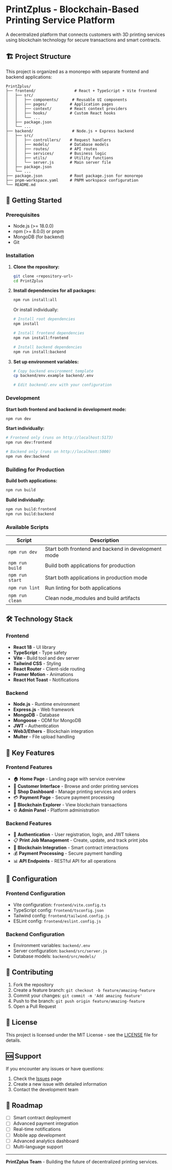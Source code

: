 # PrintZplus - Blockchain-Based Printing Service Platform

A decentralized platform that connects customers with 3D printing services using blockchain technology for secure transactions and smart contracts.

## 🏗️ Project Structure

This project is organized as a monorepo with separate frontend and backend applications:

```
PrintZplus/
├── frontend/                 # React + TypeScript + Vite frontend
│   ├── src/
│   │   ├── components/      # Reusable UI components
│   │   ├── pages/          # Application pages
│   │   ├── context/        # React context providers
│   │   ├── hooks/          # Custom React hooks
│   │   └── ...
│   ├── package.json
│   └── ...
├── backend/                 # Node.js + Express backend
│   ├── src/
│   │   ├── controllers/    # Request handlers
│   │   ├── models/         # Database models
│   │   ├── routes/         # API routes
│   │   ├── services/       # Business logic
│   │   ├── utils/          # Utility functions
│   │   └── server.js       # Main server file
│   ├── package.json
│   └── ...
├── package.json            # Root package.json for monorepo
├── pnpm-workspace.yaml     # PNPM workspace configuration
└── README.md
```

## 🚀 Getting Started

### Prerequisites

- Node.js (>= 18.0.0)
- npm (>= 8.0.0) or pnpm
- MongoDB (for backend)
- Git

### Installation

1. **Clone the repository:**
   ```bash
   git clone <repository-url>
   cd PrintZplus
   ```

2. **Install dependencies for all packages:**
   ```bash
   npm run install:all
   ```

   Or install individually:
   ```bash
   # Install root dependencies
   npm install
   
   # Install frontend dependencies
   npm run install:frontend
   
   # Install backend dependencies
   npm run install:backend
   ```

3. **Set up environment variables:**
   ```bash
   # Copy backend environment template
   cp backend/env.example backend/.env
   
   # Edit backend/.env with your configuration
   ```

### Development

**Start both frontend and backend in development mode:**
```bash
npm run dev
```

**Start individually:**
```bash
# Frontend only (runs on http://localhost:5173)
npm run dev:frontend

# Backend only (runs on http://localhost:5000)
npm run dev:backend
```

### Building for Production

**Build both applications:**
```bash
npm run build
```

**Build individually:**
```bash
npm run build:frontend
npm run build:backend
```

### Available Scripts

| Script | Description |
|--------|-------------|
| `npm run dev` | Start both frontend and backend in development mode |
| `npm run build` | Build both applications for production |
| `npm run start` | Start both applications in production mode |
| `npm run lint` | Run linting for both applications |
| `npm run clean` | Clean node_modules and build artifacts |

## 🛠️ Technology Stack

### Frontend
- **React 18** - UI library
- **TypeScript** - Type safety
- **Vite** - Build tool and dev server
- **Tailwind CSS** - Styling
- **React Router** - Client-side routing
- **Framer Motion** - Animations
- **React Hot Toast** - Notifications

### Backend
- **Node.js** - Runtime environment
- **Express.js** - Web framework
- **MongoDB** - Database
- **Mongoose** - ODM for MongoDB
- **JWT** - Authentication
- **Web3/Ethers** - Blockchain integration
- **Multer** - File upload handling

## 📁 Key Features

### Frontend Features
- 🏠 **Home Page** - Landing page with service overview
- 👤 **Customer Interface** - Browse and order printing services
- 🏪 **Shop Dashboard** - Manage printing services and orders
- 💳 **Payment Page** - Secure payment processing
- 🔗 **Blockchain Explorer** - View blockchain transactions
- ⚙️ **Admin Panel** - Platform administration

### Backend Features
- 🔐 **Authentication** - User registration, login, and JWT tokens
- 📋 **Print Job Management** - Create, update, and track print jobs
- 🔗 **Blockchain Integration** - Smart contract interactions
- 💰 **Payment Processing** - Secure payment handling
- 📊 **API Endpoints** - RESTful API for all operations

## 🔧 Configuration

### Frontend Configuration
- Vite configuration: `frontend/vite.config.ts`
- TypeScript config: `frontend/tsconfig.json`
- Tailwind config: `frontend/tailwind.config.js`
- ESLint config: `frontend/eslint.config.js`

### Backend Configuration
- Environment variables: `backend/.env`
- Server configuration: `backend/src/server.js`
- Database models: `backend/src/models/`

## 🤝 Contributing

1. Fork the repository
2. Create a feature branch: `git checkout -b feature/amazing-feature`
3. Commit your changes: `git commit -m 'Add amazing feature'`
4. Push to the branch: `git push origin feature/amazing-feature`
5. Open a Pull Request

## 📄 License

This project is licensed under the MIT License - see the [LICENSE](LICENSE) file for details.

## 🆘 Support

If you encounter any issues or have questions:

1. Check the [Issues](https://github.com/your-repo/issues) page
2. Create a new issue with detailed information
3. Contact the development team

## 🔮 Roadmap

- [ ] Smart contract deployment
- [ ] Advanced payment integration
- [ ] Real-time notifications
- [ ] Mobile app development
- [ ] Advanced analytics dashboard
- [ ] Multi-language support

---

**PrintZplus Team** - Building the future of decentralized printing services.
